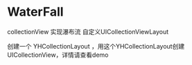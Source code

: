 # WaterFall
collectionView 实现瀑布流
自定义UICollectionViewLayout

创建一个 YHCollectionLayout ，用这个YHCollectionLayout创建UICollectionView，详情请查看demo
